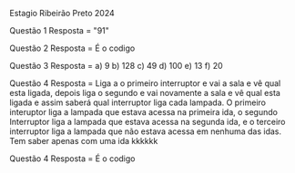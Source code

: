 Estagio Ribeirão Preto   2024

Questão 1
Resposta = "91"

Questão 2
Resposta = É o codigo

Questão 3
Resposta = a) 9 b) 128 c) 49 d) 100 e) 13 f) 20

Questão 4
Resposta = 
Liga a o primeiro interruptor e vai a sala e vê qual esta ligada, depois liga o segundo e vai novamente a sala e vê qual esta ligada e assim saberá qual interruptor liga cada lampada. O primeiro interuptor liga a lampada que estava acessa na primeira ida, o segundo Interruptor liga a lampada que estava acessa na segunda ida, e o terceiro interruptor liga a lampada que não estava acessa em nenhuma das idas. Tem saber apenas com uma ida kkkkkk

Questão 4
Resposta = É o codigo